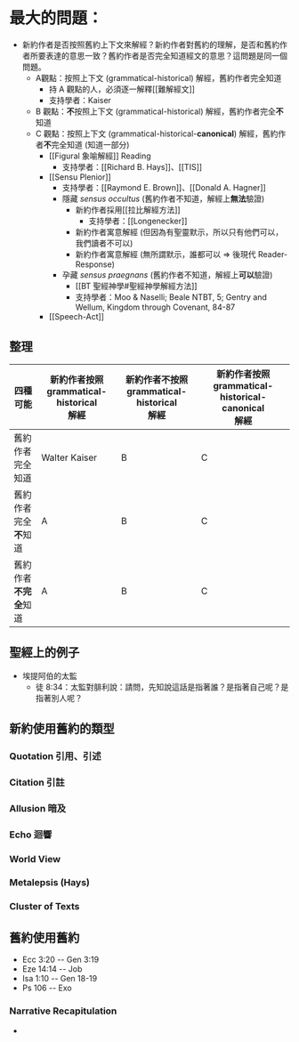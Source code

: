 # 最大的問題：
- 新約作者是否按照舊約上下文來解經？新約作者對舊約的理解，是否和舊約作者所要表達的意思一致？舊約作者是否完全知道經文的意思？這問題是同一個問題。
	- A觀點：按照上下文 (grammatical-historical) 解經，舊約作者完全知道
		- 持 A 觀點的人，必須逐一解釋[[難解經文]]
		- 支持學者：Kaiser
	- B 觀點：**不**按照上下文 (grammatical-historical) 解經，舊約作者完全**不**知道
	- C 觀點：按照上下文 (grammatical-historical-**canonical**) 解經，舊約作者**不**完全知道 (知道一部分)
		-   [[Figural 象喻解經]] Reading
			-  支持學者：[[Richard B. Hays]]、[[TIS]]
		- [[Sensu Plenior]]
			- 支持學者：[[Raymond E. Brown]]、[[Donald A. Hagner]]
			- 隱藏 *sensus occultus* (舊約作者不知道，解經上**無法**驗證)
				-  新約作者採用[[拉比解經方法]] 
					- 支持學者：[[Longenecker]]
				-  新約作者寓意解經 (但因為有聖靈默示，所以只有他們可以，我們讀者不可以)
				-  新約作者寓意解經 (無所謂默示，誰都可以 ⇒ 後現代 Reader-Response)
			- 孕藏 *sensus praegnans* (舊約作者不知道，解經上**可以**驗證)
				- [[BT 聖經神學#聖經神學解經方法]]
				- 支持學者：Moo & Naselli; Beale NTBT, 5; Gentry and Wellum, Kingdom through Covenant, 84-87
		- [[Speech-Act]]

## 整理
四種可能|新約作者**按照**<br>grammatical-historical<br>解經|新約作者**不按照**<br>grammatical-historical<br>解經|新約作者按照<br>grammatical-historical-**canonical**<br>解經
---|---|---|---
舊約作者<br>完全知道|Walter Kaiser|B|C
舊約作者<br>完全**不**知道|A|B|C
舊約作者<br>**不完全**知道|A|B|C


## 聖經上的例子
- 埃提阿伯的太監
	- 徒 8:34：太監對腓利說：請問，先知說這話是指著誰？是指著自己呢？是指著別人呢？ 


## 新約使用舊約的類型
### Quotation 引用、引述
### Citation 引註
### Allusion 暗及
### Echo 迴響
### World View
### Metalepsis (Hays)
### Cluster of Texts

## 舊約使用舊約
- Ecc 3:20 -- Gen 3:19
- Eze 14:14 -- Job
- Isa 1:10 -- Gen 18-19
- Ps 106 -- Exo

### Narrative Recapitulation
- 